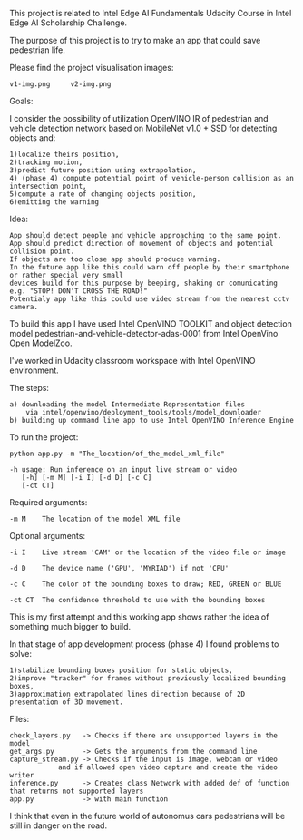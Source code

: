This project is related to Intel Edge AI Fundamentals Udacity Course in Intel Edge AI Scholarship Challenge.

The purpose of this project is to try to make an app that could save pedestrian life.

Please find the project visualisation images:

	v1-img.png     v2-img.png 

Goals:

I consider the possibility of utilization OpenVINO IR of pedestrian and vehicle detection network based on MobileNet v1.0 + SSD for detecting objects and:

	1)localize theirs position,
	2)tracking motion,
	3)predict future position using extrapolation,
	4) (phase 4) compute potential point of vehicle-person collision as an intersection point,
	5)compute a rate of changing objects position,
	6)emitting the warning

Idea:

	App should detect people and vehicle approaching to the same point.
	App should predict direction of movement of objects and potential collision point. 
	If objects are too close app should produce warning.
	In the future app like this could warn off people by their smartphone or rather special very small 
	devices build for this purpose by beeping, shaking or comunicating e.g. "STOP! DON'T CROSS THE ROAD!"
	Potentialy app like this could use video stream from the nearest cctv camera.


To build this app I have used Intel OpenVINO TOOLKIT and object detection model pedestrian-and-vehicle-detector-adas-0001 from Intel OpenVino Open ModelZoo. 

I've worked in Udacity classroom workspace with Intel OpenVINO environment.

The steps:

	a) downloading the model Intermediate Representation files 
		via intel/openvino/deployment_tools/tools/model_downloader
	b) building up command line app to use Intel OpenVINO Inference Engine


To run the project: 	
	
	python app.py -m "The_location/of_the_model_xml_file"

	-h usage: Run inference on an input live stream or video
       [-h] [-m M] [-i I] [-d D] [-c C]
       [-ct CT]

Required arguments:

  	-m M    The location of the model XML file

Optional arguments:

  	-i I    Live stream 'CAM' or the location of the video file or image
  
  	-d D    The device name ('GPU', 'MYRIAD') if not 'CPU'
  
  	-c C    The color of the bounding boxes to draw; RED, GREEN or BLUE
  
  	-ct CT  The confidence threshold to use with the bounding boxes

This is my first attempt and this working app shows rather the idea of something much bigger to build.

In that stage of app development process (phase 4) I found problems to solve:

	1)stabilize bounding boxes position for static objects,
	2)improve "tracker" for frames without previously localized bounding boxes,
	3)approximation extrapolated lines direction because of 2D presentation of 3D movement.

Files: 

	check_layers.py   -> Checks if there are unsupported layers in the model
	get_args.py       -> Gets the arguments from the command line
	capture_stream.py -> Checks if the input is image, webcam or video 
				and if allowed open video capture and create the video writer
	inference.py      -> Creates class Network with added def of function that returns not supported layers 
	app.py            -> with main function
    
I think that even in the future world of autonomus cars pedestrians will be still in danger on the road.
